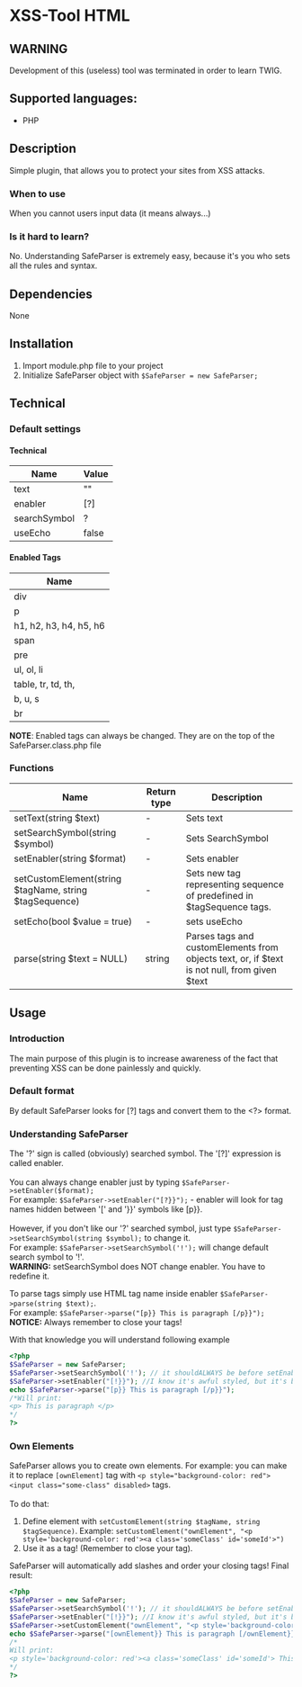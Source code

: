 # XSS-Tool HTML

## WARNING
Development of this (useless) tool was terminated in order to learn TWIG. 

## Supported languages:
* PHP

## Description
Simple plugin, that allows you to protect your sites from XSS attacks.

### When to use
When you cannot users input data (it means always...)

### Is it hard to learn?
No. Understanding SafeParser is extremely easy, because it's you who sets all the rules and syntax.


## Dependencies
None

## Installation
1. Import module.php file to your project
2. Initialize SafeParser object with ```$SafeParser = new SafeParser;```

## Technical
### Default settings
#### Technical
|Name|Value|
|-|-|
|text| ""|
|enabler|[?]|
|searchSymbol|?|
|useEcho|false|
#### Enabled Tags

|Name|
|-|
|div|
|p|
|h1, h2, h3, h4, h5, h6|
|span|
|pre|
|ul, ol, li|
|table, tr, td, th,
|b, u, s|
|br|

__NOTE__: Enabled tags can always be changed. They are on the top of the SafeParser.class.php file

### Functions
|Name|Return type|Description|
|-|-|-|
|setText(string $text)|-|Sets text|
|setSearchSymbol(string $symbol)|-|Sets SearchSymbol|
|setEnabler(string $format)|-|Sets enabler|
|setCustomElement(string $tagName, string $tagSequence)| - | Sets new tag representing  sequence of predefined in $tagSequence tags. |
|setEcho(bool $value = true)| - | sets useEcho|
|parse(string $text = NULL)| string| Parses tags and customElements from objects text, or, if $text is not null, from given $text|

## Usage
### Introduction
The main purpose of this plugin is to increase awareness of the fact that preventing XSS can be done painlessly and quickly.
###  Default format
By default SafeParser looks for [?] tags and convert them to the <?> format. <br>
### Understanding SafeParser
The '?' sign is called (obviously) searched symbol. The '[?]' expression is called enabler.<br><br>
You can always change enabler just by typing ```$SafeParser->setEnabler($format);```<br>
 For example: ```$SafeParser->setEnabler("[?}}");``` - enabler will look for tag names hidden between '[' and '}}' symbols like [p}}.<br> <br>
However, if you don't like our '?' searched symbol, just type ```$SafeParser->setSearchSymbol(string $symbol);``` to change it.<br>
 For example: ```$SafeParser->setSearchSymbol('!');``` will change default search symbol to '!'.<br>
__WARNING:__ setSearchSymbol does NOT change enabler. You have to redefine it.

To parse tags simply use HTML tag name inside enabler ```$SafeParser->parse(string $text);```. <br>
For example: ```$SafeParser->parse("[p}} This is paragraph [/p}}");```<br>
__NOTICE:__ Always remember to close your tags!

With that knowledge you will understand following example
```php
<?php
$SafeParser = new SafeParser;
$SafeParser->setSearchSymbol('!'); // it shouldALWAYS be before setEnabler
$SafeParser->setEnabler("[!}}"); //I know it's awful styled, but it's brilliant for example
echo $SafeParser->parse("[p}} This is paragraph [/p}}");
/*Will print:
<p> This is paragraph </p>
*/
?>
```

### Own Elements
SafeParser allows you to create own elements. For example: you can make it to replace ```[ownElement]``` tag with ```<p style="background-color: red"><input class="some-class" disabled>``` tags.<br><br>
To do that:
1. Define element with ```setCustomElement(string $tagName, string $tagSequence)```. Example: ```setCustomElement("ownElement", "<p style='background-color: red'><a class='someClass' id='someId'>")```
2. Use it as a tag! (Remember to close your tag).

SafeParser will automatically add slashes and order your closing tags!
Final result:
```PHP
<?php
$SafeParser = new SafeParser;
$SafeParser->setSearchSymbol('!'); // it shouldALWAYS be before setEnabler
$SafeParser->setEnabler("[!}}"); //I know it's awful styled, but it's brilliant for example
$SafeParser->setCustomElement("ownElement", "<p style='background-color: red'><a class='someClass' id='someId'>");
echo $SafeParser->parse("[ownElement}} This is paragraph [/ownElement}}");
/*
Will print:
<p style='background-color: red'><a class='someClass' id='someId'> This is my own element </a></p>
*/
?>
```
